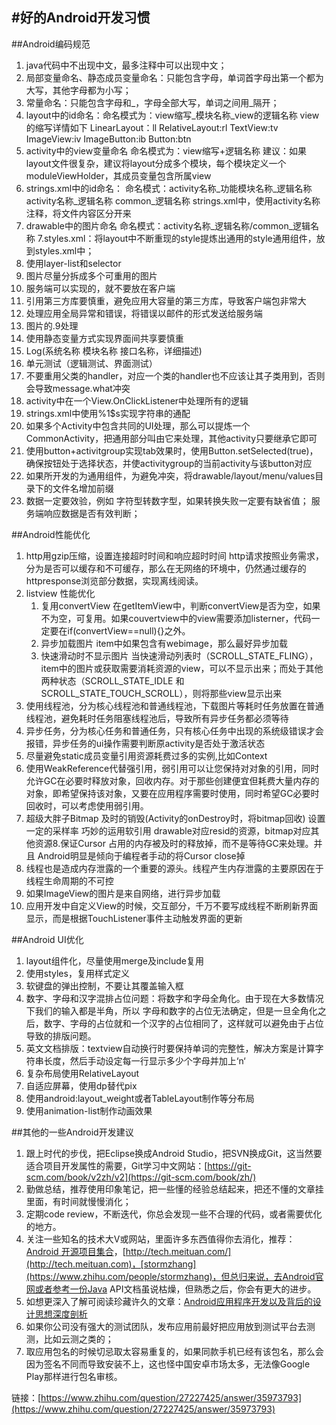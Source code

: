 #好的Android开发习惯
---

##Android编码规范


1. java代码中不出现中文，最多注释中可以出现中文；
2. 局部变量命名、静态成员变量命名：只能包含字母，单词首字母出第一个都为大写，其他字母都为小写；
3. 常量命名：只能包含字母和_，字母全部大写，单词之间用_隔开；
4. layout中的id命名：命名模式为：view缩写_模块名称_view的逻辑名称
view的缩写详情如下
LinearLayout：ll
RelativeLayout:rl
TextView:tv
ImageView:iv
ImageButton:ib
Button:btn
5. activity中的view变量命名
命名模式为：view缩写+逻辑名称
建议：如果layout文件很复杂，建议将layout分成多个模块，每个模块定义一个moduleViewHolder，其成员变量包含所属view
6. strings.xml中的id命名：
命名模式：activity名称_功能模块名称_逻辑名称 activity名称_逻辑名称 common_逻辑名称
strings.xml中，使用activity名称注释，将文件内容区分开来
7. drawable中的图片命名
命名模式：activity名称_逻辑名称/common_逻辑名称
7.styles.xml：将layout中不断重现的style提炼出通用的style通用组件，放到styles.xml中；
8. 使用layer-list和selector
9. 图片尽量分拆成多个可重用的图片
10. 服务端可以实现的，就不要放在客户端
11. 引用第三方库要慎重，避免应用大容量的第三方库，导致客户端包非常大
12. 处理应用全局异常和错误，将错误以邮件的形式发送给服务端
13. 图片的.9处理
14. 使用静态变量方式实现界面间共享要慎重
15. Log(系统名称 模块名称 接口名称，详细描述)
16. 单元测试（逻辑测试、界面测试）
17. 不要重用父类的handler，对应一个类的handler也不应该让其子类用到，否则会导致message.what冲突
18. activity中在一个View.OnClickListener中处理所有的逻辑
19. strings.xml中使用%1$s实现字符串的通配
20. 如果多个Activity中包含共同的UI处理，那么可以提炼一个CommonActivity，把通用部分叫由它来处理，其他activity只要继承它即可
21. 使用button+activitgroup实现tab效果时，使用Button.setSelected(true)，确保按钮处于选择状态，并使activitygroup的当前activity与该button对应
22. 如果所开发的为通用组件，为避免冲突，将drawable/layout/menu/values目录下的文件名增加前缀
23. 数据一定要效验，例如
字符型转数字型，如果转换失败一定要有缺省值；
服务端响应数据是否有效判断；

##Android性能优化

1. http用gzip压缩，设置连接超时时间和响应超时时间
http请求按照业务需求，分为是否可以缓存和不可缓存，那么在无网络的环境中，仍然通过缓存的httpresponse浏览部分数据，实现离线阅读。
2. listview 性能优化
	1. 复用convertView
在getItemView中，判断convertView是否为空，如果不为空，可复用。如果couvertview中的view需要添加listerner，代码一定要在if(convertView==null){}之外。
	2. 异步加载图片
item中如果包含有webimage，那么最好异步加载
	3. 快速滑动时不显示图片
当快速滑动列表时（SCROLL_STATE_FLING），item中的图片或获取需要消耗资源的view，可以不显示出来；而处于其他两种状态（SCROLL_STATE_IDLE 和SCROLL_STATE_TOUCH_SCROLL），则将那些view显示出来
3. 使用线程池，分为核心线程池和普通线程池，下载图片等耗时任务放置在普通线程池，避免耗时任务阻塞线程池后，导致所有异步任务都必须等待
4. 异步任务，分为核心任务和普通任务，只有核心任务中出现的系统级错误才会报错，异步任务的ui操作需要判断原activity是否处于激活状态
5. 尽量避免static成员变量引用资源耗费过多的实例,比如Context
6. 使用WeakReference代替强引用，弱引用可以让您保持对对象的引用，同时允许GC在必要时释放对象，回收内存。对于那些创建便宜但耗费大量内存的对象，即希望保持该对象，又要在应用程序需要时使用，同时希望GC必要时回收时，可以考虑使用弱引用。
7. 超级大胖子Bitmap
及时的销毁(Activity的onDestroy时，将bitmap回收)
设置一定的采样率
巧妙的运用软引用
drawable对应resid的资源，bitmap对应其他资源8.保证Cursor 占用的内存被及时的释放掉，而不是等待GC来处理。并且 Android明显是倾向于编程者手动的将Cursor close掉
9. 线程也是造成内存泄露的一个重要的源头。线程产生内存泄露的主要原因在于线程生命周期的不可控
10. 如果ImageView的图片是来自网络，进行异步加载
11. 应用开发中自定义View的时候，交互部分，千万不要写成线程不断刷新界面显示，而是根据TouchListener事件主动触发界面的更新


##Android UI优化

1. layout组件化，尽量使用merge及include复用
2.  使用styles，复用样式定义
3. 软键盘的弹出控制，不要让其覆盖输入框
4. 数字、字母和汉字混排占位问题：将数字和字母全角化。由于现在大多数情况下我们的输入都是半角，所以 字母和数字的占位无法确定，但是一旦全角化之后，数字、字母的占位就和一个汉字的占位相同了，这样就可以避免由于占位导致的排版问题。
5. 英文文档排版：textview自动换行时要保持单词的完整性，解决方案是计算字符串长度，然后手动设定每一行显示多少个字母并加上‘n‘
6. 复杂布局使用RelativeLayout
7. 自适应屏幕，使用dp替代pix
8. 使用android:layout_weight或者TableLayout制作等分布局
9. 使用animation-list制作动画效果



##其他的一些Android开发建议

1. 跟上时代的步伐，把Eclipse换成Android Studio，把SVN换成Git，这当然要适合项目开发属性的需要，Git学习中文网站：[https://git-scm.com/book/v2zh/v2](https://git-scm.com/book/zh/)
2. 勤做总结，推荐使用印象笔记，把一些懂的经验总结起来，把还不懂的文章挂里面，有时间就慢慢消化；
3. 定期code review，不断迭代，你总会发现一些不合理的代码，或者需要优化的地方。
4. 关注一些知名的技术大V或网站，里面许多东西值得你去消化，推荐：[Android 开源项目集合](http://p.codekk.com)，[http://tech.meituan.com/](http://tech.meituan.com)，[stormzhang](https://www.zhihu.com/people/stormzhang)，但总归来说，去Android官网或者参考一份Java API文档虽说枯燥，但熟悉之后，你会有更大的进步。
5. 如想更深入了解可阅读珍藏许久的文章：[Android应用程序开发以及背后的设计思想深度剖析](http://www.uml.org.cn/mobiledev/201211063.asp#1)
6. 如果你公司没有强大的测试团队，发布应用前最好把应用放到测试平台去测测，比如云测之类的；
7. 取应用包名的时候切忌取太容易重复的，如果同款手机已经有该包名，那么会因为签名不同而导致安装不上，这也怪中国安卓市场太多，无法像Google Play那样进行包名审核。

链接：[https://www.zhihu.com/question/27227425/answer/35973793](https://www.zhihu.com/question/27227425/answer/35973793)

